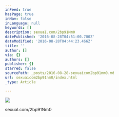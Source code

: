 ```yaml
---
inFeed: true
hasPage: true
inNav: false
inLanguage: null
keywords: []
description: sexuaI.com/2bp91Nm0
datePublished: '2016-08-28T04:51:00.700Z'
dateModified: '2016-08-28T04:44:23.466Z'
title: ''
author: []
via: {}
authors: []
publisher: {}
starred: false
sourcePath: _posts/2016-08-28-sexuaicom2bp91nm0.md
url: sexuaicom2bp91nm0/index.html
_type: Article

---
```

![](https://the-grid-user-content.s3-us-west-2.amazonaws.com/43afc0e4-4f93-45bf-b89d-4522dc5d49be.jpg)

sexuaI.com/2bp91Nm0